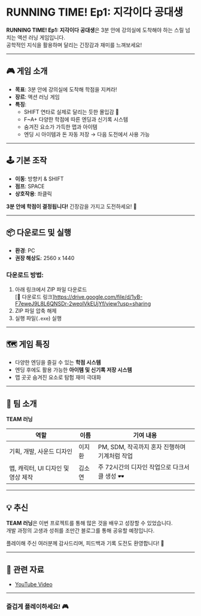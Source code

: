 # RUNNING TIME! Ep1: 지각이다 공대생

**RUNNING TIME! Ep1: 지각이다 공대생**은 3분 안에 강의실에 도착해야 하는 스릴 넘치는 액션 러닝 게임입니다.  
공학적인 지식을 활용하며 달리는 긴장감과 재미를 느껴보세요!

---

## 🎮 게임 소개

- **목표**: 3분 안에 강의실에 도착해 학점을 지켜라!
- **장르**: 액션 러닝 게임
- **특징**:
  - SHIFT 연타로 실제로 달리는 듯한 몰입감 🏃
  - F~A+ 다양한 학점에 따른 엔딩과 신기록 시스템
  - 숨겨진 요소가 가득한 맵과 아이템
  - 엔딩 시 아이템과 돈 자동 저장 → 다음 도전에서 사용 가능

---

## 🕹️ 기본 조작

- **이동**: 방향키 & SHIFT  
- **점프**: SPACE  
- **상호작용**: 좌클릭  

**3분 안에 학점이 결정됩니다!** 긴장감을 가지고 도전하세요! 🚀

---

## 📦 다운로드 및 실행

- **환경**: PC
- **권장 해상도**: 2560 x 1440

### 다운로드 방법:
1. 아래 링크에서 ZIP 파일 다운로드  
   [🔗 다운로드 링크]https://drive.google.com/file/d/1yB-F7eweJ9L8L6QNSDr-2weolVkEUjYf/view?usp=sharing
2. ZIP 파일 압축 해제
3. 실행 파일(`.exe`) 실행

---

## 🗺️ 게임 특징

- 다양한 엔딩을 즐길 수 있는 **학점 시스템**
- 엔딩 후에도 활용 가능한 **아이템 및 신기록 저장 시스템**
- 맵 곳곳 숨겨진 요소로 탐험 재미 극대화

---

## 👥 팀 소개

**TEAM 러닝**

| 역할              | 이름    | 기여 내용                                                |
|-------------------|---------|--------------------------------------------------------|
| 기획, 개발, 사운드 디자인 | 이지환 | PM, SDM, 작곡까지 혼자 진행하며 기계처럼 작업 |
| 맵, 캐릭터, UI 디자인 및 영상 제작 | 김소연 | 주 72시간의 디자인 작업으로 다크서클 생성 🕶️ |

---

## 💡 추신

**TEAM 러닝**은 이번 프로젝트를 통해 많은 것을 배우고 성장할 수 있었습니다.  
개발 과정의 고생과 성취를 조만간 블로그를 통해 공유할 예정입니다.  

플레이해 주신 여러분께 감사드리며, 피드백과 기록 도전도 환영합니다! 🚀

---

## 📂 관련 자료

- [YouTube Video](https://youtube.com/playlist?list=PLomZ_XOg8FzyWHktkVx_JOgPjh0kqUS8Q&feature=shared)

---

### 즐겁게 플레이하세요! 🎮
